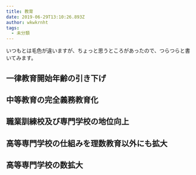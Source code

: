 ```yaml
---
title: 教育
date: 2019-06-29T13:10:26.893Z
author: wkwkrnht
tags:
  - 未分類
---
```

いつもとは毛色が違いますが、ちょっと思うところがあったので、つらつらと書いてみます。

## 一律教育開始年齢の引き下げ

## 中等教育の完全義務教育化

## 職業訓練校及び専門学校の地位向上

## 高等専門学校の仕組みを理数教育以外にも拡大

## 高等専門学校の数拡大
